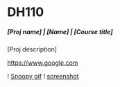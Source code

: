 # DH110

##### [Proj name] | [Name] | [Course title]

[Proj description]

https://www.google.com

! [Snoopy gif](https://media4.giphy.com/media/J93sVmfYBtsRi/giphy.gif)
! [screenshot](image.png)
